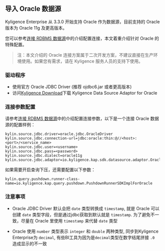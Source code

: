 ## 导入 Oracle 数据源

Kyligence Enterprise 从 3.3.0 开始支持 Oracle 作为数据源，目前支持的 Oracle 版本为 Oracle 11g 及更高版本。

您可以参考[连接 RDBMS 数据源](README.md)中的介绍配置连接，本文着重介绍针对 Oracle 的特殊配置。

> 注：本文介绍的 Oracle 连接方案属于二次开发方案，不建议直接在生产环境使用。如果您有需求，请在 Kyligence 服务人员的支持下使用。

### 驱动程序

- 使用官方 Oracle JDBC Driver (推荐 ojdbc6.jar 或者更高版本)
- 访问[Kyligence Download](http://download.kyligence.io/#/addons)下载 Kyligence Data Source Adaptor for Oracle

### 连接参数配置

请参考[连接 RDBMS 数据源](README.md)中的介绍配置连接参数，以下是一个连接 Oracle 数据源的配置样例：

```properties
kylin.source.jdbc.driver=oracle.jdbc.OracleDriver
kylin.source.jdbc.connection-url=jdbc:oracle:thin:@//<host>:<port>/<service_name> 
kylin.source.jdbc.user=<username>
kylin.source.jdbc.pass=<password>
kylin.source.jdbc.dialect=oracle11g
kylin.source.jdbc.adaptor=io.kyligence.kap.sdk.datasource.adaptor.Oracle11gAdaptor
```

如果需要开启查询下压，还需要配置以下参数：

```properties
kylin.query.pushdown.runner-class-name=io.kyligence.kap.query.pushdown.PushdownRunnerSDKImplForOracle
```

### 注意事项

- Oracle JDBC Driver 默认会把 `date` 类型转换成 `timestamp`, 就是 Oracle 可以创建 `date` 类型字段，但是通过jdbc获取到默认就是 `timestamp`. 为了避免不一致，尽量在 Oracle 里使用 `timestamp` 来代替 `date` 类型

- Oracle 使用 `number` 类型表示 `integer` 和 `double` 两种类型, 同步到Kyligence Enterprise为 `decimal`, 有些BI工具为因为是`decimal`类型在数字结尾拼接 `.0` 造成显示的不一致


